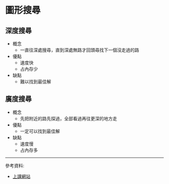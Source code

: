 # 圖形搜尋
## 深度搜尋
- 概念
    - 一直往深處搜尋，直到深處無路才回頭尋找下一個沒走過的路
- 優點
    - 速度快
    - 占內存少
- 缺點
    - 難以找到最佳解
## 廣度搜尋
- 概念
    - 先把附近的路先探過，全部看過再往更深的地方走
- 優點 
    - 一定可以找到最佳解
- 缺點
    - 速度慢
    - 占內存多
---
參考資料:
- [上課網站](https://misavo.com/blog/%E9%99%B3%E9%8D%BE%E8%AA%A0/%E6%9B%B8%E7%B1%8D/%E4%BA%BA%E5%B7%A5%E6%99%BA%E6%85%A7/04-%E5%9C%96%E5%BD%A2%E6%90%9C%E5%B0%8B)